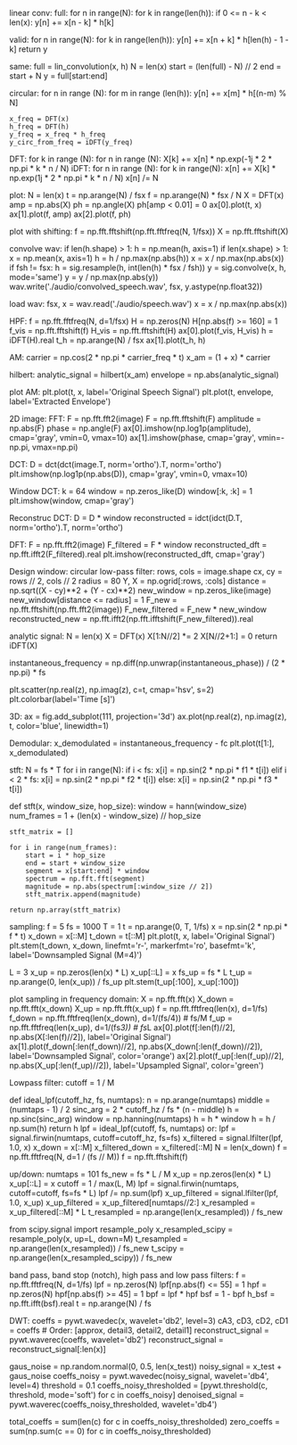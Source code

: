 linear conv:
full:
    for n in range(N):
        for k in range(len(h)):
            if 0 <= n - k < len(x):
                y[n] += x[n - k] * h[k]

valid:
    for n in range(N):
        for k in range(len(h)):
            y[n] += x[n + k] * h[len(h) - 1 - k]
    return y

same:
    full = lin_convolution(x, h)
    N = len(x)
    start = (len(full) - N) // 2
    end = start + N
    y = full[start:end]

circular:
    for n in range (N):
        for m in range (len(h)):
            y[n] += x[m] * h[(n-m) % N]

    x_freq = DFT(x)
    h_freq = DFT(h)
    y_freq = x_freq * h_freq
    y_circ_from_freq = iDFT(y_freq)

DFT:
    for k in range (N):
        for n in range (N):
            X[k] += x[n] * np.exp(-1j * 2 * np.pi * k * n / N)
iDFT:
    for n in range (N):
        for k in range(N):
            x[n] += X[k] * np.exp(1j * 2 * np.pi * k * n / N)
        x[n] /= N

plot:
N = len(x)
t = np.arange(N) / fsx
f = np.arange(N) * fsx / N
X = DFT(x)
amp = np.abs(X)
ph = np.angle(X)
ph[amp < 0.01] = 0
ax[0].plot(t, x)
ax[1].plot(f, amp)
ax[2].plot(f, ph)

plot with shifting:
f = np.fft.fftshift(np.fft.fftfreq(N, 1/fsx))
X = np.fft.fftshift(X)

convolve wav:
if len(h.shape) > 1:
    h = np.mean(h, axis=1)
if len(x.shape) > 1:
    x = np.mean(x, axis=1)
h = h / np.max(np.abs(h))
x = x / np.max(np.abs(x))
if fsh != fsx:
    h = sig.resample(h, int(len(h) * fsx / fsh))
y = sig.convolve(x, h, mode='same')
y = y / np.max(np.abs(y))
wav.write('./audio/convolved_speech.wav', fsx, y.astype(np.float32))

load wav:
fsx, x = wav.read('./audio/speech.wav')
x = x / np.max(np.abs(x))

HPF:
f = np.fft.fftfreq(N, d=1/fsx)
H = np.zeros(N)
H[np.abs(f) >= 160] = 1
f_vis = np.fft.fftshift(f)
H_vis = np.fft.fftshift(H)
ax[0].plot(f_vis, H_vis)
h = iDFT(H).real
t_h = np.arange(N) / fsx
ax[1].plot(t_h, h)

AM:
carrier = np.cos(2 * np.pi * carrier_freq * t)
x_am = (1 + x) * carrier

hilbert:
analytic_signal = hilbert(x_am)
envelope = np.abs(analytic_signal)

plot AM:
plt.plot(t, x, label='Original Speech Signal')
plt.plot(t, envelope, label='Extracted Envelope')

2D image:
FFT:
F = np.fft.fft2(image)
F = np.fft.fftshift(F)
amplitude = np.abs(F)
phase = np.angle(F)
ax[0].imshow(np.log1p(amplitude), cmap='gray', vmin=0, vmax=10)
ax[1].imshow(phase, cmap='gray', vmin=-np.pi, vmax=np.pi)

DCT:
D = dct(dct(image.T, norm='ortho').T, norm='ortho')
plt.imshow(np.log1p(np.abs(D)), cmap='gray', vmin=0, vmax=10)

Window DCT:
k = 64
window = np.zeros_like(D)
window[:k, :k] = 1
plt.imshow(window, cmap='gray')

Reconstruc DCT:
D = D * window
reconstructed = idct(idct(D.T, norm='ortho').T, norm='ortho')

DFT:
F = np.fft.fft2(image)
F_filtered = F * window
reconstructed_dft = np.fft.ifft2(F_filtered).real
plt.imshow(reconstructed_dft, cmap='gray')

Design window: circular low-pass filter:
rows, cols = image.shape
cx, cy = rows // 2, cols // 2
radius = 80 
Y, X = np.ogrid[:rows, :cols]
distance = np.sqrt((X - cy)**2 + (Y - cx)**2)
new_window = np.zeros_like(image)
new_window[distance <= radius] = 1
F_new = np.fft.fftshift(np.fft.fft2(image))
F_new_filtered = F_new * new_window
reconstructed_new = np.fft.ifft2(np.fft.ifftshift(F_new_filtered)).real

analytic signal:
    N = len(x)
    X = DFT(x)
    X[1:N//2] *= 2
    X[N//2+1:] = 0
    return iDFT(X)

instantaneous_frequency = np.diff(np.unwrap(instantaneous_phase)) / (2 * np.pi) * fs

plt.scatter(np.real(z), np.imag(z), c=t, cmap='hsv', s=2)
plt.colorbar(label='Time [s]')

3D:
ax = fig.add_subplot(111, projection='3d')
ax.plot(np.real(z), np.imag(z), t, color='blue', linewidth=1)

Demodular:
x_demodulated = instantaneous_frequency - fc
plt.plot(t[1:], x_demodulated)

stft:
N = fs * T
for i in range(N):
    if i < fs:
        x[i] = np.sin(2 * np.pi * f1 * t[i])
    elif i < 2 * fs:
        x[i] = np.sin(2 * np.pi * f2 * t[i])
    else:
        x[i] = np.sin(2 * np.pi * f3 * t[i])

def stft(x, window_size, hop_size):
    window = hann(window_size)
    num_frames = 1 + (len(x) - window_size) // hop_size
    
    stft_matrix = []

    for i in range(num_frames):
        start = i * hop_size
        end = start + window_size
        segment = x[start:end] * window
        spectrum = np.fft.fft(segment)
        magnitude = np.abs(spectrum[:window_size // 2])
        stft_matrix.append(magnitude)

    return np.array(stft_matrix)

sampling:
f = 5
fs = 1000
T = 1
t = np.arange(0, T, 1/fs)
x = np.sin(2 * np.pi * f * t)
x_down = x[::M]
t_down = t[::M]
plt.plot(t, x, label='Original Signal')
plt.stem(t_down, x_down, linefmt='r-', markerfmt='ro', basefmt='k', label='Downsampled Signal (M=4)')

L = 3 
x_up = np.zeros(len(x) * L)
x_up[::L] = x
fs_up = fs * L
t_up = np.arange(0, len(x_up)) / fs_up
plt.stem(t_up[:100], x_up[:100])

plot sampling in frequency domain:
X = np.fft.fft(x)
X_down = np.fft.fft(x_down)
X_up = np.fft.fft(x_up)
f = np.fft.fftfreq(len(x), d=1/fs)
f_down = np.fft.fftfreq(len(x_down), d=1/(fs/4))  # fs/M
f_up = np.fft.fftfreq(len(x_up), d=1/(fs*3))      # fs*L
ax[0].plot(f[:len(f)//2], np.abs(X[:len(f)//2]), label='Original Signal')
ax[1].plot(f_down[:len(f_down)//2], np.abs(X_down[:len(f_down)//2]), label='Downsampled Signal', color='orange')
ax[2].plot(f_up[:len(f_up)//2], np.abs(X_up[:len(f_up)//2]), label='Upsampled Signal', color='green')

Lowpass filter:
cutoff = 1 / M

def ideal_lpf(cutoff_hz, fs, numtaps):
    n = np.arange(numtaps)
    middle = (numtaps - 1) / 2
    sinc_arg = 2 * cutoff_hz / fs * (n - middle)
    h = np.sinc(sinc_arg)
    window = np.hanning(numtaps)
    h = h * window
    h = h / np.sum(h)
    return h
lpf = ideal_lpf(cutoff, fs, numtaps) or: lpf = signal.firwin(numtaps, cutoff=cutoff_hz, fs=fs)
x_filtered = signal.lfilter(lpf, 1.0, x)
x_down = x[::M]
x_filtered_down = x_filtered[::M]
N = len(x_down)
f = np.fft.fftfreq(N, d=1 / (fs // M))
f = np.fft.fftshift(f)

up/down:
numtaps = 101
fs_new = fs * L / M
x_up = np.zeros(len(x) * L)
x_up[::L] = x
cutoff = 1 / max(L, M)
lpf = signal.firwin(numtaps, cutoff=cutoff, fs=fs * L)
lpf /= np.sum(lpf)
x_up_filtered = signal.lfilter(lpf, 1.0, x_up)
x_up_filtered = x_up_filtered[numtaps//2:]
x_resampled = x_up_filtered[::M] * L
t_resampled = np.arange(len(x_resampled)) / fs_new

from scipy.signal import resample_poly
x_resampled_scipy = resample_poly(x, up=L, down=M)
t_resampled = np.arange(len(x_resampled)) / fs_new
t_scipy = np.arange(len(x_resampled_scipy)) / fs_new

band pass, band stop (notch), high pass and low pass filters:
f = np.fft.fftfreq(N, d=1/fs)
lpf = np.zeros(N)
lpf[np.abs(f) <= 55] = 1
hpf = np.zeros(N)
hpf[np.abs(f) >= 45] = 1
bpf = lpf * hpf
bsf = 1 - bpf
h_bsf = np.fft.ifft(bsf).real
t = np.arange(N) / fs

DWT:
coeffs = pywt.wavedec(x, wavelet='db2', level=3)
cA3, cD3, cD2, cD1 = coeffs  # Order: [approx, detail3, detail2, detail1]
reconstruct_signal = pywt.waverec(coeffs, wavelet='db2')
reconstruct_signal = reconstruct_signal[:len(x)]

gaus_noise = np.random.normal(0, 0.5, len(x_test))
noisy_signal = x_test + gaus_noise
coeffs_noisy = pywt.wavedec(noisy_signal, wavelet='db4', level=4)
threshold = 0.1
coeffs_noisy_thresholded = [pywt.threshold(c, threshold, mode='soft') for c in coeffs_noisy]
denoised_signal = pywt.waverec(coeffs_noisy_thresholded, wavelet='db4')

total_coeffs = sum(len(c) for c in coeffs_noisy_thresholded)
zero_coeffs = sum(np.sum(c == 0) for c in coeffs_noisy_thresholded)
